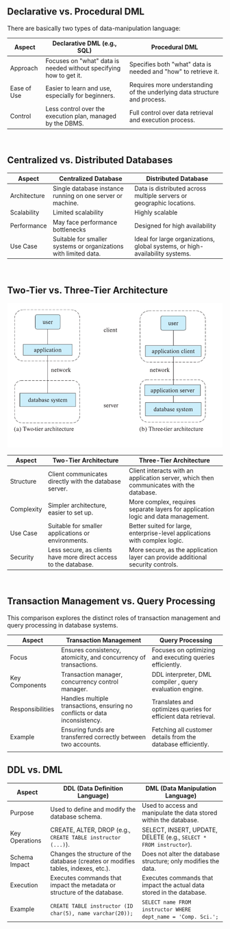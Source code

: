 
<br/>

## Declarative vs. Procedural DML

There are basically two types of data-manipulation language:

| Aspect                         | Declarative DML (e.g., SQL)                                   | Procedural DML                                                              |
|---------------------------------|----------------------------------------------------------------|----------------------------------------------------------------------------|
| Approach                        | Focuses on "what" data is needed without specifying how to get it. | Specifies both "what" data is needed and "how" to retrieve it.              |
| Ease of Use                     | Easier to learn and use, especially for beginners.             | Requires more understanding of the underlying data structure and process.   |
| Control                         | Less control over the execution plan, managed by the DBMS.     | Full control over data retrieval and execution process.                     |



<br/>

## Centralized vs. Distributed Databases


| Aspect                          | Centralized Database                                          | Distributed Database                                                        |
|----------------------------------|---------------------------------------------------------------|-----------------------------------------------------------------------------|
| Architecture                     | Single database instance running on one server or machine.    | Data is distributed across multiple servers or geographic locations.        |
| Scalability                      | Limited scalability | Highly scalable             |
| Performance                      | May face performance bottlenecks | Designed for high availability  |
| Use Case                         | Suitable for smaller systems or organizations with limited data. | Ideal for large organizations, global systems, or high-availability systems. |

<br/>

## Two-Tier vs. Three-Tier Architecture

![alt text](image.png)


| Aspect                          | Two-Tier Architecture                                        | Three-Tier Architecture                                                     |
|----------------------------------|--------------------------------------------------------------|-----------------------------------------------------------------------------|
| Structure                        | Client communicates directly with the database server.       | Client interacts with an application server, which then communicates with the database. |
| Complexity                       | Simpler architecture, easier to set up.                      | More complex, requires separate layers for application logic and data management. |
| Use Case                         | Suitable for smaller applications or environments.           | Better suited for large, enterprise-level applications with complex logic.  |
| Security                         | Less secure, as clients have more direct access to the database. | More secure, as the application layer can provide additional security controls. |

<br/>

## Transaction Management vs. Query Processing
This comparison explores the distinct roles of transaction management and query processing in database systems.



| Aspect                          | Transaction Management                                      | Query Processing                                                            |
|----------------------------------|--------------------------------------------------------------|-----------------------------------------------------------------------------|
| Focus                            | Ensures consistency, atomicity, and concurrency of transactions. | Focuses on optimizing and executing queries efficiently.                    |
| Key Components                   | Transaction manager, concurrency control manager.            | DDL  interpreter, DML compiler , query evaluation engine.                      |
| Responsibilities                 | Handles multiple transactions, ensuring no conflicts or data inconsistency. | Translates and optimizes queries for efficient data retrieval.              |
| Example                          | Ensuring funds are transferred correctly between two accounts. | Fetching all customer details from the database efficiently.   
             |
 
 ## DDL vs. DML

 | Aspect                            | DDL (Data Definition Language)                              | DML (Data Manipulation Language)                                              |
|------------------------------------|-------------------------------------------------------------|-------------------------------------------------------------------------------|
| Purpose                            | Used to define and modify the database schema.               | Used to access and manipulate the data stored within the database.            |
| Key Operations                     | CREATE, ALTER, DROP (e.g., `CREATE TABLE instructor (...)`). | SELECT, INSERT, UPDATE, DELETE (e.g., `SELECT * FROM instructor`).            |
| Schema Impact                      | Changes the structure of the database (creates or modifies tables, indexes, etc.). | Does not alter the database structure; only modifies the data.                |
| Execution                          | Executes commands that impact the metadata or structure of the database. | Executes commands that impact the actual data stored in the database.         |
| Example                            | `CREATE TABLE instructor (ID char(5), name varchar(20));`    | `SELECT name FROM instructor WHERE dept_name = 'Comp. Sci.';`                 |